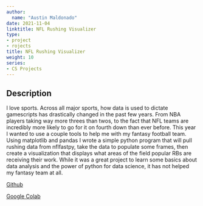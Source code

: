 ```yaml
---
author:
  name: "Austin Maldonado"
date: 2021-11-04
linktitle: NFL Rushing Visualizer
type:
- project
- rojects
title: NFL Rushing Visualizer
weight: 10
series:
- CS Projects
---
```



## Description

I love sports. Across all major sports, how data is used to dictate gamescripts has drastically changed in the past few years. From NBA players taking way more threes than twos, to the fact that
NFL teams are incredibly more likely to go for it on fourth down than ever before. This year I wanted to use a couple tools to help me with my fantasy football team. Using matplotlib and pandas
I wrote a simple python program that will pull rushing data from nflfastpy, take the data to populate some frames, then create a visualization that displays what areas of the field popular RBs are
receiving their work. While it was a great project to learn some basics about data analysis and the power of python for data science, it has not helped my fantasy team at all.

[Github](https://github.com/amaldo4/visualizer)

[Google Colab](https://colab.research.google.com/drive/14RVUHd7KeWnm0_73GKNuwRmtmpmvgO5Z)


